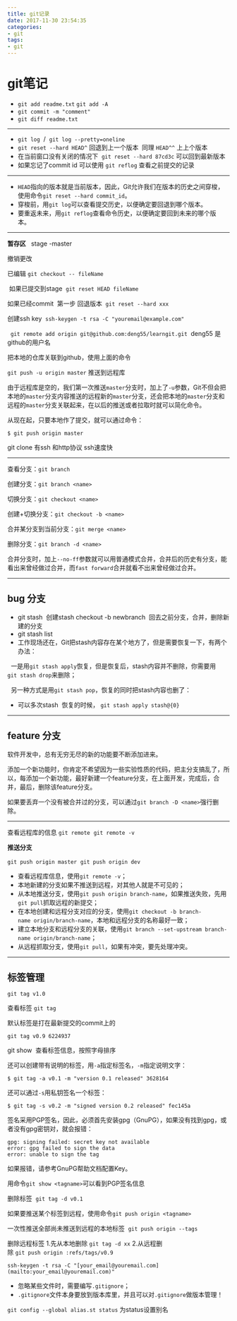 ```yaml
---
title: git记录
date: 2017-11-30 23:54:35
categories:
- git
tags:
- git
---
```


# git笔记

- `git add readme.txt` `git add -A`
- `git commit -m "comment"`
- `git diff readme.txt`

------

- `git log`  /  `git log --pretty=oneline `
- `git reset --hard HEAD^` 回退到上一个版本  同理 `HEAD^^` 上上个版本
- 在当前窗口没有关闭的情况下  `git reset --hard 87cd3c` 可以回到最新版本
- 如果忘记了commit id 可以使用 `git reflog` 查看之前提交的记录

------

- `HEAD`指向的版本就是当前版本，因此，Git允许我们在版本的历史之间穿梭，使用命令`git reset --hard commit_id`。
- 穿梭前，用`git log`可以查看提交历史，以便确定要回退到哪个版本。
- 要重返未来，用`git reflog`查看命令历史，以便确定要回到未来的哪个版本。 

<!--more-->

------

**暂存区**   stage -master

撤销更改  

已编辑 `git checkout -- fileName`

 如果已提交到stage  `git reset HEAD fileName`

如果已经commit  第一步 回退版本  `git reset --hard xxx`

创建ssh key  `ssh-keygen -t rsa -C "youremail@example.com"`

` git remote add origin git@github.com:deng55/learngit.git`  deng55 是github的用户名

把本地的仓库关联到github，使用上面的命令

`git push -u origin master` 推送到远程库

由于远程库是空的，我们第一次推送`master`分支时，加上了`-u`参数，Git不但会把本地的`master`分支内容推送的远程新的`master`分支，还会把本地的`master`分支和远程的`master`分支关联起来，在以后的推送或者拉取时就可以简化命令。

从现在起，只要本地作了提交，就可以通过命令：

```
$ git push origin master
```

git clone 有ssh 和http协议 ssh速度快

------

查看分支：`git branch`

创建分支：`git branch <name>`

切换分支：`git checkout <name>`

创建+切换分支：`git checkout -b <name>`

合并某分支到当前分支：`git merge <name>`

删除分支：`git branch -d <name>`





合并分支时，加上`--no-ff`参数就可以用普通模式合并，合并后的历史有分支，能看出来曾经做过合并，而`fast forward`合并就看不出来曾经做过合并。



------

## bug 分支

- git stash  创建stash checkout -b newbranch  回去之前分支，合并，删除新建的分支
- git stash list
- 工作现场还在，Git把stash内容存在某个地方了，但是需要恢复一下，有两个办法：

  一是用`git stash apply`恢复，但是恢复后，stash内容并不删除，你需要用`git stash drop`来删除；

  另一种方式是用`git stash pop`，恢复的同时把stash内容也删了：

- 可以多次stash  恢复的时候， `git stash apply stash@{0}` 

------

## feature 分支

软件开发中，总有无穷无尽的新的功能要不断添加进来。

添加一个新功能时，你肯定不希望因为一些实验性质的代码，把主分支搞乱了，所以，每添加一个新功能，最好新建一个feature分支，在上面开发，完成后，合并，最后，删除该feature分支。

如果要丢弃一个没有被合并过的分支，可以通过`git branch -D <name>`强行删除。



------

查看远程库的信息 `git remote`  `git remote -v`

**推送分支**

`git push origin master`  `git push origin dev`

- 查看远程库信息，使用`git remote -v`；
- 本地新建的分支如果不推送到远程，对其他人就是不可见的；
- 从本地推送分支，使用`git push origin branch-name`，如果推送失败，先用`git pull`抓取远程的新提交；
- 在本地创建和远程分支对应的分支，使用`git checkout -b branch-name origin/branch-name`，本地和远程分支的名称最好一致；
- 建立本地分支和远程分支的关联，使用`git branch --set-upstream branch-name origin/branch-name`；
- 从远程抓取分支，使用`git pull`，如果有冲突，要先处理冲突。

------

## 标签管理

`git tag v1.0`

查看标签 `git tag`

默认标签是打在最新提交的commit上的

```
git tag v0.9 6224937
```

git show <tagname> 查看标签信息，按照字母排序



还可以创建带有说明的标签，用`-a`指定标签名，`-m`指定说明文字：

```
$ git tag -a v0.1 -m "version 0.1 released" 3628164
```



还可以通过`-s`用私钥签名一个标签：

```
$ git tag -s v0.2 -m "signed version 0.2 released" fec145a
```

签名采用PGP签名，因此，必须首先安装gpg（GnuPG），如果没有找到gpg，或者没有gpg密钥对，就会报错：

```
gpg: signing failed: secret key not available
error: gpg failed to sign the data
error: unable to sign the tag
```

如果报错，请参考GnuPG帮助文档配置Key。

用命令`git show <tagname>`可以看到PGP签名信息

删除标签  `git tag -d v0.1`

如果要推送某个标签到远程，使用命令`git push origin <tagname>`

一次性推送全部尚未推送到远程的本地标签  `git push origin --tags`

删除远程标签 1.先从本地删除 `git tag -d xx` 2.从远程删除 `git push origin :refs/tags/v0.9`

`ssh-keygen -t rsa -C "[your_email@youremail.com](mailto:your_email@youremail.com)"`

- 忽略某些文件时，需要编写`.gitignore`；
- `.gitignore`文件本身要放到版本库里，并且可以对`.gitignore`做版本管理！

`git config --global alias.st status` 为status设置别名